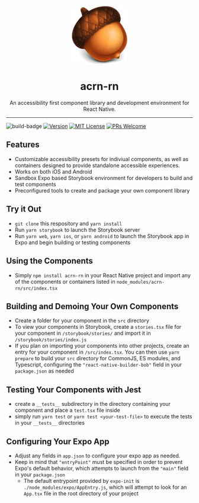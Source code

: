 <p align="center">
  <img alt="acrn-logo" src="/docs/assets/logo.png" width="150">
</p>
<h1 align="center">acrn-rn</h1>
<p align="center">
  An accessibility first component library and development environment for React Native.<br/>
</p>

---

![build-badge][build]
[![Version][version-badge]][package]
[![MIT License][license-badge]][license]
[![PRs Welcome][prs-welcome-badge]][prs-welcome]

## Features

- Customizable accessibility presets for indiviual components, as well as containers designed to provide standalone accessible experiences.
- Works on both iOS and Android
- Sandbox Expo based Storybook environment for developers to build and test components
- Preconfigured tools to create and package your own component library

## Try it Out

- `git clone` this respository and `yarn install`
- Run `yarn storybook` to launch the Storybook server
- Run `yarn web`, `yarn ios`, or `yarn android` to launch the Storybook app in Expo and begin building or testing components

## Using the Components

- Simply `npm install acrn-rn` in your React Native project and import any of the components or containers listed in `node_modules/acrn-rn/src/index.tsx`

## Building and Demoing Your Own Components

- Create a folder for your component in the `src` directory
- To view your components in Storybook, create a `stories.tsx` file for your component in `/storybook/stories/` and import it in `/storybook/stories/index.js`
- If you plan on importing your components into other projects, create an entry for your component in `/src/index.tsx`. You can then use `yarn prepare` to build your `src` directory for CommonJS, ES modules, and Typescript, configuring the `"react-native-builder-bob"` field in your `package.json` as needed

## Testing Your Components with Jest

- create a `__tests__` subdirectory in the directory containing your component and place a `test.tsx` file inside
- simply run `yarn test` or `yarn test <your-test-file>` to execute the tests in your `__tests__` directories

## Configuring Your Expo App

- Adjust any fields in `app.json` to configure your expo app as needed.
- Keep in mind that `"entryPoint"` must be specified in order to prevent Expo's default behavior, which attempts to launch from the `"main"` field in your `package.json`
  - The default entrypoint provided by `expo-init` is `./node_modules/expo/AppEntry.js`, which will attempt to look for an `App.tsx` file in the root directory of your project

<!--Badge and Redirect URLs-->

[build-badge]: https://img.shields.io/circleci/project/github/callstack/react-native-paper/main.svg?style=flat-square
[build]: https://img.shields.io/badge/build-passing-success
[version-badge]: https://img.shields.io/npm/v/acrn-rn
[package]: https://www.npmjs.com/package/acrn-rn
[license-badge]: https://img.shields.io/npm/l/react-native-paper.svg?style=flat-square
[license]: https://opensource.org/licenses/MIT
[prs-welcome-badge]: https://img.shields.io/badge/PRs-welcome-brightgreen.svg?style=flat-square
[prs-welcome]: http://makeapullrequest.com
